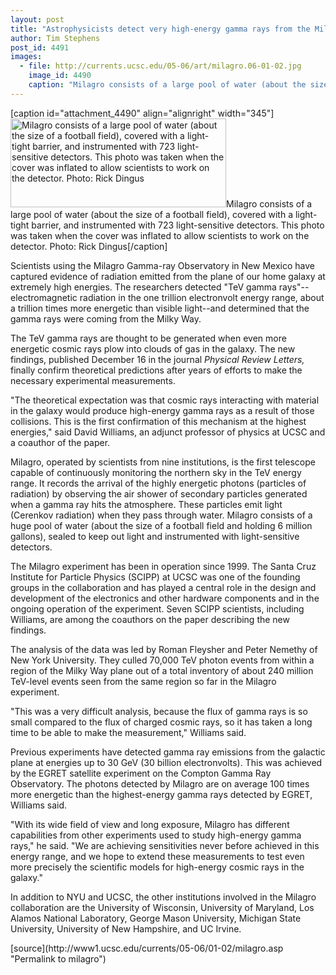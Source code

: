 ```yaml
---
layout: post
title: "Astrophysicists detect very high-energy gamma rays from the Milky Way"
author: Tim Stephens 
post_id: 4491
images:
  - file: http://currents.ucsc.edu/05-06/art/milagro.06-01-02.jpg
    image_id: 4490
    caption: "Milagro consists of a large pool of water (about the size of a football field), covered with a light-tight barrier, and instrumented with 723 light-sensitive detectors. This photo was taken when the cover was inflated to allow scientists to work on the detector. Photo: Rick Dingus"
---
```


[caption id="attachment_4490" align="alignright" width="345"]<a href="http://localhost/mysite/wp-content/uploads/2006/01/milagro.06-01-02.jpg"><img class="size-full wp-image-4490" src="http://localhost/mysite/wp-content/uploads/2006/01/milagro.06-01-02.jpg" alt="Milagro consists of a large pool of water (about the size of a football field), covered with a light-tight barrier, and instrumented with 723 light-sensitive detectors. This photo was taken when the cover was inflated to allow scientists to work on the detector. Photo: Rick Dingus" width="345" height="142" /></a>Milagro consists of a large pool of water (about the size of a football field), covered with a light-tight barrier, and instrumented with 723 light-sensitive detectors. This photo was taken when the cover was inflated to allow scientists to work on the detector. Photo: Rick Dingus[/caption]
<a name="content" id="content"></a><br>
<p>
  Scientists using the Milagro Gamma-ray Observatory in New Mexico have captured evidence of radiation emitted from the plane of our home galaxy at extremely high energies. The researchers detected "TeV gamma rays"--electromagnetic radiation in the one trillion electronvolt energy range, about a trillion times more energetic than visible light--and determined that the gamma rays were coming from the Milky Way.
</p>
<p>
  The TeV gamma rays are thought to be generated when even more energetic cosmic rays plow into clouds of gas in the galaxy. The new findings, published December 16 in the journal <i>Physical Review Letters,</i> finally confirm theoretical predictions after years of efforts to make the necessary experimental measurements.
</p>
<p>
  "The theoretical expectation was that cosmic rays interacting with material in the galaxy would produce high-energy gamma rays as a result of those collisions. This is the first confirmation of this mechanism at the highest energies," said David Williams, an adjunct professor of physics at UCSC and a coauthor of the paper.
</p>
<p>
  Milagro, operated by scientists from nine institutions, is the first telescope capable of continuously monitoring the northern sky in the TeV energy range. It records the arrival of the highly energetic photons (particles of radiation) by observing the air shower of secondary particles generated when a gamma ray hits the atmosphere. These particles emit light (Cerenkov radiation) when they pass through water. Milagro consists of a huge pool of water (about the size of a football field and holding 6 million gallons), sealed to keep out light and instrumented with light-sensitive detectors.
</p>
<p>
  The Milagro experiment has been in operation since 1999. The Santa Cruz Institute for Particle Physics (SCIPP) at UCSC was one of the founding groups in the collaboration and has played a central role in the design and development of the electronics and other hardware components and in the ongoing operation of the experiment. Seven SCIPP scientists, including Williams, are among the coauthors on the paper describing the new findings.
</p>
<p>
  The analysis of the data was led by Roman Fleysher and Peter Nemethy of New York University. They culled 70,000 TeV photon events from within a region of the Milky Way plane out of a total inventory of about 240 million TeV-level events seen from the same region so far in the Milagro experiment.
</p>
<p>
  "This was a very difficult analysis, because the flux of gamma rays is so small compared to the flux of charged cosmic rays, so it has taken a long time to be able to make the measurement," Williams said.
</p>
<p>
  Previous experiments have detected gamma ray emissions from the galactic plane at energies up to 30 GeV (30 billion electronvolts). This was achieved by the EGRET satellite experiment on the Compton Gamma Ray Observatory. The photons detected by Milagro are on average 100 times more energetic than the highest-energy gamma rays detected by EGRET, Williams said.
</p>
<p>
  "With its wide field of view and long exposure, Milagro has different capabilities from other experiments used to study high-energy gamma rays," he said. "We are achieving sensitivities never before achieved in this energy range, and we hope to extend these measurements to test even more precisely the scientific models for high-energy cosmic rays in the galaxy."
</p>
<p>
  In addition to NYU and UCSC, the other institutions involved in the Milagro collaboration are the University of Wisconsin, University of Maryland, Los Alamos National Laboratory, George Mason University, Michigan State University, University of New Hampshire, and UC Irvine.
</p>
<form>
  <input name="t1" size="-1" type="hidden">
</form>




</p>
[source](http://www1.ucsc.edu/currents/05-06/01-02/milagro.asp "Permalink to milagro")
